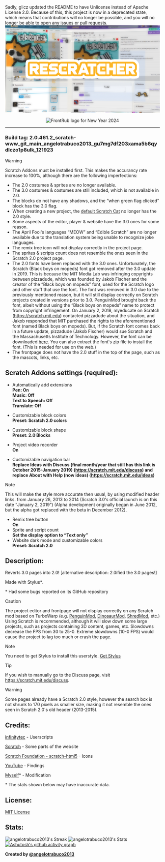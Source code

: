 Sadly, glicz updated the README to have Unlicense instead of Apache License 2.0. Because of this, this project is now in a deprecated state, which means that contributions will no longer be possible, and you will no longer be able to open any issues or pull requests.
![Preview](https://raw.githubusercontent.com/gliczide/Rescratcher/main/preview.png)
<p align="center">
  <img src="https://github.com/angelotrabuco2013/Remix/raw/main/images/logo.svg" alt="FrontRub logo for New Year 2024"/>
</p>

---

### Build tag: 2.0.461.2_scratch-www_git_main_angelotrabuco2013_gu7mg7df203xama5b6qydlczo1p8ulk_121923

> [!WARNING]  
> Scratch Addons must be installed first. This makes the accurancy rate increase to 100%, although there are the following imperfections:
+ The 2.0 costumes &amp; sprites are no longer available.
+ The 3.0 costumes &amp; costumes are still included, which is not available in 2.0.
+ The blocks do not have any shadows, and the <q>when green flag clicked</q> block has the 3.0 flag.
+ When creating a new project, the <a href="https://en.scratch-wiki.info/wiki/Scratch_Cat">default Scratch Cat</a> no longer has the 2.0 style.
+ Some aspects of the editor, player &amp; website have the 3.0 ones for some reason.
+ The April Fool&apos;s languages <q>MEOW</q> and <q>Edible Scratch</q> are no longer available due to the translation system being unable to recognize joke languages.
+ The remix tree icon will not display correctly in the project page.
+ The sprites &amp; scripts count does not resemble the ones seen in the Scratch 2.0 project page.
+ The 2.0 fonts have been replaced with the 3.0 ones. Unfortunately, the Scratch (Black boys on mopeds) font got removed after the 3.0 update in 2019. This is because the MIT Media Lab was infringing copyrights between pizzadude, which was founded by Jakob Fischer and the creator of the <q>Black boys on mopeds</q> font, used for the Scratch logo and other stuff that use the font. The font was removed in 3.0 due to the previously mentioned reason, but it will still display correctly on Scratch projects created in versions prior to 3.0. PenguinMod brought back the font, albeit without using the <q>Black boys on mopeds</q> name to protect from copyright infringement. On January 2, 2018, myeducate on Scratch (<https://scratch.mit.edu>) contacted pizzadude about the situation, and Jakob responded that MIT purchased the rights to the aforementioned font (named Black boys on mopeds). But, if the Scratch font comes back in a future update, pizzadude (Jakob Fischer) would sue Scratch and the Massachusetts Institute of Technology. However, the font can be downloaded <a href="https://www.dafont.com/black-boys-on-moped.font">here</a>. You can also extract the font's zip file to install the font. (This is needed for use on the web.)
+ The frontpage does not have the 2.0 stuff in the top of the page, such as the mascots, links, etc.

## Scratch Addons settings (required):
+ Automatically add extensions <br/>
**Pen: On** <br/>
  **Music: Off** <br/>
  **Text to Speech: Off** <br/>
  **Translate: Off**
  
+ Customizable block colors <br/>
**Preset: Scratch 2.0 colors**
+ Customizable block shape <br/>
**Preset: 2.0 Blocks** <br/>
+ Project video recorder <br/>
**On** <br/>
+ Customizable navigation bar <br/>
**Replace Ideas with Discuss (final month/year that still has this link is October 2015-January 2019) (https://scratch.mit.edu/discuss) and replace About with Help (now ideas) (https://scratch.mit.edu/ideas)**
> [!NOTE]  
> This will make the style more accurate then usual, by using modified header links. from January 28, 2013 to 2014 (Scratch 3.0's official launch is on this date <q>January 2, 2019</q>) (Alpha development originally began in June 2012, but the alpha got replaced with the beta in December 2012).
+ Remix tree button <br/>
**On** <br/>
+ Sprite and script count <br/>
**Set the display option to <q>Text only</q>** <br/>
+ Website dark mode and customizable colors <br/>
**Preset: Scratch 2.0**

## Description: 
Reverts 3.0 pages into 2.0! [alternative description: 2.0ified the 3.0 pages!]

Made with Stylus&ast;.

&ast; Had some bugs reported on its GitHub repository

> [!CAUTION]
> The project editor and frontpage will not display correctly on any Scratch mod based on TurboWarp (e.g. <a href="https://studio.penguinmod.com/editor.html">PenguinMod</a>, <a href="https://dinosaurmod.github.io/editor.html">DinosaurMod</a>, <a href="https://shredmod.is-an.app/editor.html">ShredMod</a>, etc.) Using Scratch is recommended, although it will slow down some large projects, such as projects containing 3D content, games, etc. Slowdowns decrease the FPS from 30 to 25-0. Extreme slowdowns (10-0 FPS) would cause the project to lag too much or crash the page.

> [!NOTE]  
> You need to get Stylus to install this userstyle. <a href="https://chromewebstore.google.com/detail/clngdbkpkpeebahjckkjfobafhncgmne">Get Stylus</a>

> [!TIP]
> If you wish to manually go to the Discuss page, visit <https://scratch.mit.edu/discuss>.

> [!WARNING]  
> Some pages already have a Scratch 2.0 style, however the search box is not shrunk to 170 pixels as smaller size, making it not resemble the ones seen in Scratch 2.0's old header (2013-2015).


## Credits:

[infinitytec](https://github.com/infinitytec) - Userscripts

[Scratch](https://scratch.mit.edu) - Some parts of the website

[Scratch Foundation - scratch-html5](https://github.com/scratchfoundation/scratch-html5) - Icons

[YouTube](https://youtube.com) - Findings

<a href="https://github.com/angelotrabuco2013">Myself</a>&ast; - Modification

&ast; The stats shown below may have inaccurate data.

## License:
<a href="https://raw.githubusercontent.com/angelotrabuco2013/scratch-www/main/LICENSE">MIT License</a>

## Stats:
![angelotrabuco2013's Streak](https://github-readme-streak-stats.herokuapp.com/?user=angelotrabuco2013&theme=default&hide_border=true)
![angelotrabuco2013's Stats](https://github-readme-stats.vercel.app/api?username=angelotrabuco2013&theme=default&show_icons=true&hide_border=true&count_private=true)
[![Ashutosh's github activity graph](https://github-readme-activity-graph.vercel.app/graph?username=angelotrabuco2013&bg_color=ffffff&color=8fd697&line=8fd697&point=46b46c&area=true&hide_border=true)](https://github.com/ashutosh00710/github-readme-activity-graph)

**Created by <a href="https://github.com/angelotrabuco2013">&commat;angelotrabuco2013</a>**
